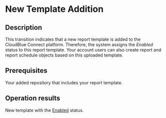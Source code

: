 # New Template Addition
## Description
This transition indicates that a new report template is added to the CloudBlue Connect platform. Therefore, the system assigns the *Enabled* status to this report template. Your account users can also create report and report schedule objects based on this uploaded template.
## Prerequisites
Your added repository that includes your report template.
## Operation results
New template with the [Enabled](s-a-enabled.html) status.
